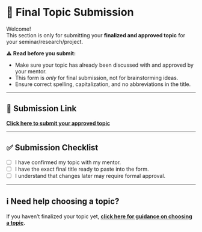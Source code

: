 # 📝 Final Topic Submission

Welcome!  
This section is only for submitting your **finalized and approved topic** for your seminar/research/project.

⚠️ **Read before you submit:**
- Make sure your topic has already been discussed with and approved by your mentor.
- This form is *only* for final submission, not for brainstorming ideas.
- Ensure correct spelling, capitalization, and no abbreviations in the title.

---

## 📌 Submission Link
[**Click here to submit your approved topic**](https://docs.google.com/forms/d/e/1FAIpQLScyu09trvPKk3KX_N_vX8Ev-XZdy-IkHMNcVjfBtOA3bKI0gw/viewform?usp=preview)

---

## ✅ Submission Checklist
- [ ] I have confirmed my topic with my mentor.
- [ ] I have the exact final title ready to paste into the form.
- [ ] I understand that changes later may require formal approval.

---

## ℹ️ Need help choosing a topic?
If you haven’t finalized your topic yet, **[click here for guidance on choosing a topic](Choosing_a_topic.md)**.
